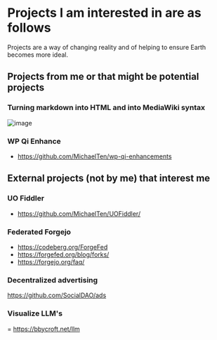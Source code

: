 # Projects I am interested in are as follows

Projects are a way of changing reality and of helping to ensure Earth becomes more ideal. 

## Projects from me or that might be potential projects

### Turning markdown into HTML and into MediaWiki syntax
![image](https://github.com/user-attachments/assets/163c7329-0c67-4d34-b2d3-68804d571605)

### WP Qi Enhance

- https://github.com/MichaelTen/wp-qi-enhancements

## External projects (not by me) that interest me

### UO Fiddler
- https://github.com/MichaelTen/UOFiddler/ 

### Federated Forgejo
- https://codeberg.org/ForgeFed
- https://forgefed.org/blog/forks/
- https://forgejo.org/faq/

### Decentralized advertising
https://github.com/SocialDAO/ads

### Visualize LLM's
= https://bbycroft.net/llm


